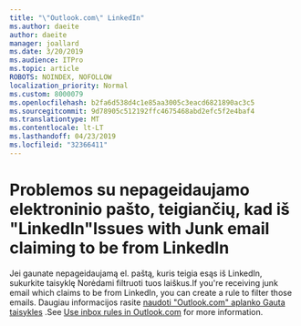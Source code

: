```yaml
---
title: "\"Outlook.com\" LinkedIn"
ms.author: daeite
author: daeite
manager: joallard
ms.date: 3/20/2019
ms.audience: ITPro
ms.topic: article
ROBOTS: NOINDEX, NOFOLLOW
localization_priority: Normal
ms.custom: 8000079
ms.openlocfilehash: b2fa6d538d4c1e85aa3005c3eacd6821890ac3c5
ms.sourcegitcommit: 9d78905c512192ffc4675468abd2efc5f2e4baf4
ms.translationtype: MT
ms.contentlocale: lt-LT
ms.lasthandoff: 04/23/2019
ms.locfileid: "32366411"
---
```

# <a name="issues-with-junk-email-claiming-to-be-from-linkedin"></a><span data-ttu-id="61134-102">Problemos su nepageidaujamo elektroninio pašto, teigiančių, kad iš "LinkedIn"</span><span class="sxs-lookup"><span data-stu-id="61134-102">Issues with Junk email claiming to be from LinkedIn</span></span>

<span data-ttu-id="61134-103">Jei gaunate nepageidaujamą el. paštą, kuris teigia esąs iš LinkedIn, sukurkite taisyklę Norėdami filtruoti tuos laiškus.</span><span class="sxs-lookup"><span data-stu-id="61134-103">If you're receiving junk email which claims to be from LinkedIn, you can create a rule to filter those emails.</span></span>
<span data-ttu-id="61134-104">Daugiau informacijos rasite [naudoti "Outlook.com" aplanko Gauta taisykles](https://aka.ms/OutlookComInboxRules) .</span><span class="sxs-lookup"><span data-stu-id="61134-104">See [Use inbox rules in Outlook.com](https://aka.ms/OutlookComInboxRules) for more information.</span></span>


